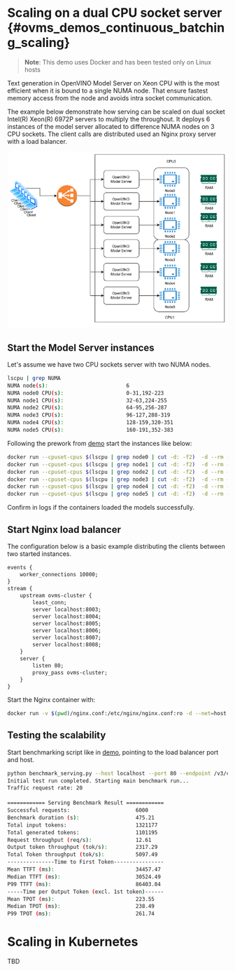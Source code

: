 # Scaling on a dual CPU socket server {#ovms_demos_continuous_batching_scaling}

> **Note**: This demo uses Docker and has been tested only on Linux hosts

Text generation in OpenVINO Model Server on Xeon CPU with is the most efficient when it is bound to a single NUMA node. 
That ensure fastest memory access from the node and avoids intra socket communication.

The example below demonstrate how serving can be scaled on dual socket Intel(R) Xeon(R) 6972P servers to multiply the throughout. 
It deploys 6 instances of the model server allocated to difference NUMA nodes on 3 CPU sockets. The client calls are distributed used an Nginx proxy server with a load balancer.

![drawing](./loadbalancing.png)

## Start the Model Server instances

Let's assume we have two CPU sockets server with two NUMA nodes. 
```bash
lscpu | grep NUMA
NUMA node(s):                         6
NUMA node0 CPU(s):                    0-31,192-223
NUMA node1 CPU(s):                    32-63,224-255
NUMA node2 CPU(s):                    64-95,256-287
NUMA node3 CPU(s):                    96-127,288-319
NUMA node4 CPU(s):                    128-159,320-351
NUMA node5 CPU(s):                    160-191,352-383
```
Following the prework from [demo](../README.md) start the instances like below:
```bash
docker run --cpuset-cpus $(lscpu | grep node0 | cut -d: -f2)  -d --rm -p 8003:8003 -v $(pwd)/models:/workspace:ro openvino/model_server:latest --rest_port 8003 --config_path /workspace/config.json
docker run --cpuset-cpus $(lscpu | grep node1 | cut -d: -f2)  -d --rm -p 8004:8004 -v $(pwd)/models:/workspace:ro openvino/model_server:latest --rest_port 8004 --config_path /workspace/config.json
docker run --cpuset-cpus $(lscpu | grep node2 | cut -d: -f2)  -d --rm -p 8005:8005 -v $(pwd)/models:/workspace:ro openvino/model_server:latest --rest_port 8005 --config_path /workspace/config.json
docker run --cpuset-cpus $(lscpu | grep node3 | cut -d: -f2)  -d --rm -p 8006:8006 -v $(pwd)/models:/workspace:ro openvino/model_server:latest --rest_port 8006 --config_path /workspace/config.json
docker run --cpuset-cpus $(lscpu | grep node4 | cut -d: -f2)  -d --rm -p 8007:8007 -v $(pwd)/models:/workspace:ro openvino/model_server:latest --rest_port 8007 --config_path /workspace/config.json
docker run --cpuset-cpus $(lscpu | grep node5 | cut -d: -f2)  -d --rm -p 8008:8008 -v $(pwd)/models:/workspace:ro openvino/model_server:latest --rest_port 8008 --config_path /workspace/config.json
```
Confirm in logs if the containers loaded the models successfully.

## Start Nginx load balancer

The configuration below is a basic example distributing the clients between two started instances.
```
events {
    worker_connections 10000;
}
stream {
    upstream ovms-cluster {
        least_conn;
        server localhost:8003;
        server localhost:8004;
        server localhost:8005;
        server localhost:8006;
        server localhost:8007;
        server localhost:8008;
    }
    server {
        listen 80;
        proxy_pass ovms-cluster;
    }
}

```
Start the Nginx container with: 
```bash
docker run -v $(pwd)/nginx.conf:/etc/nginx/nginx.conf:ro -d --net=host -p 80:80 nginx
```

## Testing the scalability

Start benchmarking script like in [demo](../README.md), pointing to the load balancer port and host.
```bash
python benchmark_serving.py --host localhost --port 80 --endpoint /v3/chat/completions --backend openai-chat --model meta-llama/Meta-Llama-3-8B-Instruct --dataset-path ShareGPT_V3_unfiltered_cleaned_split.json --num-prompts 6000 --request-rate 20
Initial test run completed. Starting main benchmark run...
Traffic request rate: 20

============ Serving Benchmark Result ============
Successful requests:                     6000
Benchmark duration (s):                  475.21
Total input tokens:                      1321177
Total generated tokens:                  1101195
Request throughput (req/s):              12.61
Output token throughput (tok/s):         2317.29
Total Token throughput (tok/s):          5097.49
---------------Time to First Token----------------
Mean TTFT (ms):                          34457.47
Median TTFT (ms):                        30524.49
P99 TTFT (ms):                           86403.04
-----Time per Output Token (excl. 1st token)------
Mean TPOT (ms):                          223.55
Median TPOT (ms):                        238.49
P99 TPOT (ms):                           261.74
```

# Scaling in Kubernetes

TBD
